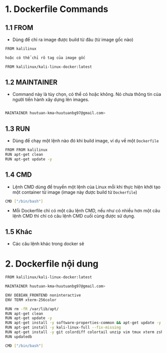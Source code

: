 
# 1. Dockerfile Commands
## 1.1 FROM
- Dùng để chỉ ra image được build từ đâu (từ image gốc nào)
```sh
FROM kalilinux

hoặc có thể chỉ rõ tag của image gốc

FROM kalilinux/kali-linux-docker:latest
```

## 1.2 MAINTAINER
- Command này là tùy chọn, có thể có hoặc không. Nó chưa thông tin của người tiến hành xây dựng lên images.
```sh

MAINTAINER huutuan-kma<huutuanbg97@gmail.com>

```

## 1.3 RUN
- Dùng để chạy một lệnh nào đó khi build image, ví dụ về một `Dockerfile`
```sh
FROM FROM kalilinux
RUN apt-get clean
RUN apt-get update -y
```


## 1.4 CMD
- Lệnh CMD dùng để truyền một lệnh của Linux mỗi khi thực hiện khởi tạo một container từ image (image này được build từ `Dockerfile`)

```sh 
CMD ["/bin/bash"]
```
- Mỗi Dockerfile chỉ có một câu lệnh CMD, nếu như có nhiều hơn một câu lệnh CMD thì chỉ có câu lệnh CMD cuối cùng được sử dụng.
## 1.5 Khác
- Các câu lệnh khác trong docker sẽ 

# 2. Dockerfile nội dung

```sh
FROM kalilinux/kali-linux-docker:latest

MAINTAINER huutuan-kma<huutuanbg97@gmail.com>

ENV DEBIAN_FRONTEND noninteractive
ENV TERM xterm-256color

RUN rm -fR /var/lib/apt/
RUN apt-get clean
RUN apt-get update -y
RUN apt-get install -y software-properties-common && apt-get update -y
RUN apt-get install -y kali-linux-full --fix-missing
RUN apt-get install -y git colordiff colortail unzip vim tmux xterm zsh curl telnet strace ltrace tmate
RUN updatedb

CMD ["/bin/bash"]
```
